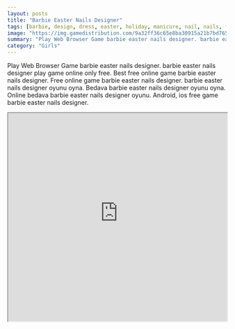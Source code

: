 ```yaml
---
layout: posts
title: "Barbie Easter Nails Designer"
tags: [barbie, design, dress, easter, holiday, manicure, nail, nails, free, online, games, oyna, game, free, games, play, play, games]
image: "https://img.gamedistribution.com/9a32ff36c65e8ba30915a21b7bd76506.jpg"
summary: "Play Web Browser Game barbie easter nails designer. barbie easter nails designer play game online only free. Best free online game barbie easter nails designer. Free online game barbie easter nails designer. barbie easter nails designer oyunu oyna. Bedava barbie easter nails designer oyunu oyna. Online bedava barbie easter nails designer oyunu. Android, ios free game barbie easter nails designer."
category: "Girls"
---
```


Play Web Browser Game barbie easter nails designer. barbie easter nails designer play game online only free. Best free online game barbie easter nails designer. Free online game barbie easter nails designer. barbie easter nails designer oyunu oyna. Bedava barbie easter nails designer oyunu oyna. Online bedava barbie easter nails designer oyunu. Android, ios free game barbie easter nails designer.

<iframe width="100%" height="480px;" src="https://flash.gamedistribution.com?game=9a32ff36c65e8ba30915a21b7bd76506"></iframe>